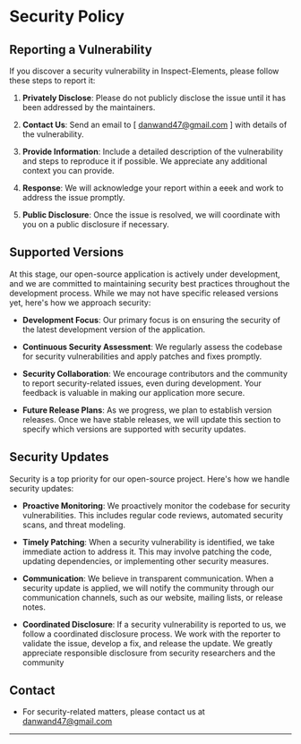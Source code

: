 # Security Policy

## Reporting a Vulnerability

If you discover a security vulnerability in Inspect-Elements, please follow these steps to report it:

1. **Privately Disclose**: Please do not publicly disclose the issue until it has been addressed by the maintainers.

2. **Contact Us**: Send an email to [ danwand47@gmail.com ] with details of the vulnerability.
   
3. **Provide Information**: Include a detailed description of the vulnerability and steps to reproduce it if possible. We appreciate any additional context you can provide.

4. **Response**: We will acknowledge your report within a eeek and work to address the issue promptly.

5. **Public Disclosure**: Once the issue is resolved, we will coordinate with you on a public disclosure if necessary.

## Supported Versions

At this stage, our open-source application is actively under development, and we are committed to maintaining security best practices throughout the development process. While we may not have specific released versions yet, here's how we approach security:

- **Development Focus**: Our primary focus is on ensuring the security of the latest development version of the application.

- **Continuous Security Assessment**: We regularly assess the codebase for security vulnerabilities and apply patches and fixes promptly.

- **Security Collaboration**: We encourage contributors and the community to report security-related issues, even during development. Your feedback is valuable in making our application more secure.

- **Future Release Plans**: As we progress, we plan to establish version releases. Once we have stable releases, we will update this section to specify which versions are supported with security updates.

## Security Updates

Security is a top priority for our open-source project. Here's how we handle security updates:

- **Proactive Monitoring**: We proactively monitor the codebase for security vulnerabilities. This includes regular code reviews, automated security scans, and threat modeling.

- **Timely Patching**: When a security vulnerability is identified, we take immediate action to address it. This may involve patching the code, updating dependencies, or implementing other security measures.

- **Communication**: We believe in transparent communication. When a security update is applied, we will notify the community through our communication channels, such as our website, mailing lists, or release notes.

- **Coordinated Disclosure**: If a security vulnerability is reported to us, we follow a coordinated disclosure process. We work with the reporter to validate the issue, develop a fix, and release the update. We greatly appreciate responsible disclosure from security researchers and the community

## Contact

- For security-related matters, please contact us at  danwand47@gmail.com 


---
